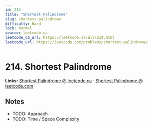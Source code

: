 ```yaml
--- 
id: 214
title: "Shortest Palindrome"
slug: shortest-palindrome
difficulty: Hard
lock: Normal
source: leetcode.ca
leetcode_ca_url: https://leetcode.ca/all/214.html
leetcode_url: https://leetcode.com/problems/shortest-palindrome/
---
```


# 214. Shortest Palindrome

**Links:** [Shortest Palindrome @ leetcode.ca](https://leetcode.ca/all/214.html) · [Shortest Palindrome @ leetcode.com](https://leetcode.com/problems/shortest-palindrome/)

## Notes
- TODO: Approach
- TODO: Time / Space Complexity
